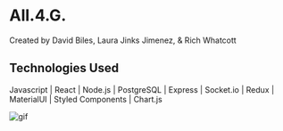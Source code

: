 # All.4.G.
Created by David Biles, Laura Jinks Jimenez, & Rich Whatcott

## Technologies Used
Javascript | React | Node.js | PostgreSQL | Express | Socket.io | Redux | MaterialUI | Styled Components | Chart.js

![gif](https://firebasestorage.googleapis.com/v0/b/galaxy-routing.appspot.com/o/READ%20ME%20for%20ALL-4-G%2Fremove-from-team.gif?alt=media&token=8823060b-2d09-408f-a799-88d853a1ebf4)
